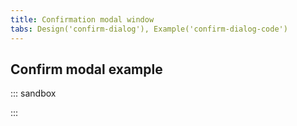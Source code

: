 ```yaml
---
title: Confirmation modal window
tabs: Design('confirm-dialog'), Example('confirm-dialog-code')
---
```


## Confirm modal example

::: sandbox

<script lang="tsx">
import React from 'react';
import Button from '@semcore/ui/button';
import { Flex } from '@semcore/ui/flex-box';
import Modal from '@semcore/ui/modal';
import { Text, List } from '@semcore/ui/typography';
import Input from '@semcore/ui/input';
import Tooltip from '@semcore/ui/tooltip';
import '@semcore/ui/utils/style/var.css';

const warningBlockStyles = {
  background: 'var(--red-50)',
  border: '1px solid var(--red-200)',
  borderRadius: 'var(--rounded-m)',
  marginBottom: '24px',
  padding: '16px',
};

const Demo = () => {
  const [value, setValue] = React.useState('');
  const [visible, setVisible] = React.useState(false);
  const [focused, setFocused] = React.useState(false);
  const [state, setState] = React.useState<'normal' | 'invalid' | 'valid'>('normal');
  const isValid = value === 'test';
  const handleOpen = React.useCallback(() => setVisible(true), []);
  const handleClose = React.useCallback(() => setVisible(false), []);
  const handleDelete = React.useCallback(() => {
    setFocused(true);
    setState(isValid ? 'normal' : 'invalid');
  }, [value]);

  function handlerInput(v) {
    setValue(v);
  }

  return (
    <React.Fragment>
      <Button use='primary' onClick={handleOpen}>
        Open modal
      </Button>
      <Modal visible={visible} onClose={handleClose} w={536}>
        <Text tag='h2' size={500} mb={4}>
          Delete project?
        </Text>
        <Text size={300} mb={4} tag='p'>
          This will <Text tag='strong'>delete</Text> the following campaigns set up for{' '}
          <Text tag='strong'>test.com</Text> with all their data:
        </Text>
        <List size={300} mb={4}>
          <List.Item>Position Tracking</List.Item>
          <List.Item>Social Media Poster</List.Item>
          <List.Item>Backlink Audit</List.Item>
          <List.Item>Content Analyzer</List.Item>
        </List>
        <Flex style={warningBlockStyles} tag='label' direction='column' htmlFor='project'>
          <Text size={300} mb={2} tag='p'>
            Confirm deletion by typing the project name{' '}
            <Text tag='strong' color='red-500'>
              Test
            </Text>
          </Text>
          <Tooltip
            title='Please enter a correct project name.'
            visible={focused && !isValid}
            theme='warning'
            placement='right'
            ignorePortalsStacking
          >
            <Input size='l' state={state} w={'100%'}>
              <Input.Value
                id='project'
                placeholder='Enter project name'
                value={value}
                onChange={handlerInput}
                onBlur={() => {
                  setFocused(false);
                  setState(isValid ? 'normal' : 'invalid');
                }}
                onFocus={() => {
                  setFocused(true);
                  setState(isValid ? 'normal' : 'invalid');
                }}
              />
            </Input>
          </Tooltip>
        </Flex>
        <Button use='primary' theme='danger' size='l' onClick={handleDelete}>
          Delete
        </Button>
        <Button size='l' ml={2} onClick={handleClose}>
          Cancel
        </Button>
      </Modal>
    </React.Fragment>
  );
};


</script>

:::
